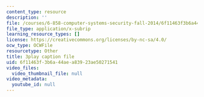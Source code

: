 ```yaml
---
content_type: resource
description: ''
file: /courses/6-858-computer-systems-security-fall-2014/6f11463f3b6a44aea83923ae50271541_xSQxaie_h1o.srt
file_type: application/x-subrip
learning_resource_types: []
license: https://creativecommons.org/licenses/by-nc-sa/4.0/
ocw_type: OCWFile
resourcetype: Other
title: 3play caption file
uid: 6f11463f-3b6a-44ae-a839-23ae50271541
video_files:
  video_thumbnail_file: null
video_metadata:
  youtube_id: null
---
```

